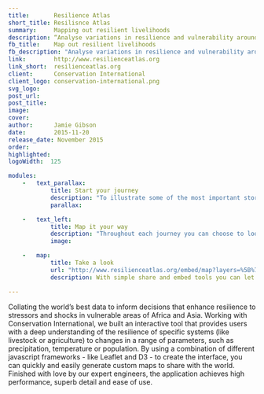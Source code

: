 ```yaml
---
title:       Resilience Atlas
short_title: Resilisnce Atlas
summary:     Mapping out resilient livelihoods
description: “Analyse variations in resilience and vulnerability around the world using interactive maps, created with Conservation International”
fb_title:    Map out resilient livelihoods
fb_description: "Analyse variations in resilience and vulnerability around the world using interactive maps"
link:        http://www.resilienceatlas.org
link_short:  resilienceatlas.org
client:      Conservation International
client_logo: conservation-international.png
svg_logo:    
post_url:    
post_title:  
image:       
cover:       
author:      Jamie Gibson
date:        2015-11-20
release_date: November 2015
order:       
highlighted:
logoWidth:	125

modules:
	- 	text_parallax:
			title: Start your journey
			description: "To illustrate some of the most important stories across the world we’ve collected together map layers, pictures and stories into compelling journeys. Quickly assess the livelihoods at stake, the stressors and shocks affecting livelihoods and the vulnerabilities that could undermine them."
			parallax:

	- 	text_left:
			title: Map it your way
			description: "Throughout each journey you can choose to look at the data on the map. With a wide range of indicators to choose from, you can dig even deeper and see how the possession of different assets improves resilience or which shocks an area is most at risk from. Once you’ve found the data you want, you can download it, share it, or find out where the data came from."
			image:

	- 	map:
			title: Take a look
			url: "http://www.resilienceatlas.org/embed/map?layers=%5B%7B%22id%22%3A6%2C%22opacity%22%3A1%2C%22order%22%3A13%7D%2C%7B%22id%22%3A54%2C%22opacity%22%3A0.39%2C%22order%22%3A15%7D%2C%7B%22id%22%3A8%2C%22opacity%22%3A1%2C%22order%22%3A12%7D%5D&zoom=6&center=%7B%22lat%22%3A7.509534926636508%2C%22lng%22%3A41.50634765625%7D"
			description: With simple share and embed tools you can let the world know what you've found out.  

---
```

Collating the world’s best data to inform decisions that enhance resilience to stressors and shocks in vulnerable areas of Africa and Asia. Working with Conservation International, we built an interactive tool that provides users with a deep understanding of the  resilience of specific systems (like livestock or agriculture) to changes in a range of parameters, such as precipitation, temperature or population. By using a combination of different javascript frameworks - like Leaflet and D3 - to create the interface, you can quickly and easily generate custom maps to share with the world. Finished with love by our expert engineers, the application achieves high performance, superb detail and ease of use. 
